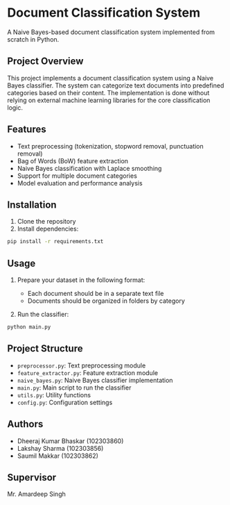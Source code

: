 # Document Classification System

A Naive Bayes-based document classification system implemented from scratch in Python.

## Project Overview

This project implements a document classification system using a Naive Bayes classifier. The system can categorize text documents into predefined categories based on their content. The implementation is done without relying on external machine learning libraries for the core classification logic.

## Features

- Text preprocessing (tokenization, stopword removal, punctuation removal)
- Bag of Words (BoW) feature extraction
- Naive Bayes classification with Laplace smoothing
- Support for multiple document categories
- Model evaluation and performance analysis

## Installation

1. Clone the repository
2. Install dependencies:
```bash
pip install -r requirements.txt
```

## Usage

1. Prepare your dataset in the following format:
   - Each document should be in a separate text file
   - Documents should be organized in folders by category

2. Run the classifier:
```bash
python main.py
```

## Project Structure

- `preprocessor.py`: Text preprocessing module
- `feature_extractor.py`: Feature extraction module
- `naive_bayes.py`: Naive Bayes classifier implementation
- `main.py`: Main script to run the classifier
- `utils.py`: Utility functions
- `config.py`: Configuration settings

## Authors

- Dheeraj Kumar Bhaskar (102303860)
- Lakshay Sharma (102303856)
- Saumil Makkar (102303862)

## Supervisor

Mr. Amardeep Singh 